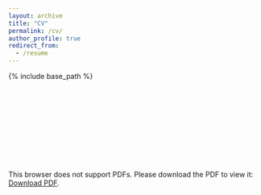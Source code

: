 ```yaml
---
layout: archive
title: "CV"
permalink: /cv/
author_profile: true
redirect_from:
  - /resume
---
```


{% include base_path %}

<object data="https://github.com/nhanph/nhanph.github.io/blob/master/files/NhanPham_CV_Oct2019.pdf" type="application/pdf" width="700px" height="700px">
    <embed src="https://github.com/nhanph/nhanph.github.io/blob/master/files/NhanPham_CV_Oct2019.pdf">
        <p>This browser does not support PDFs. Please download the PDF to view it: <a href="https://github.com/nhanph/nhanph.github.io/blob/master/files/NhanPham_CV_Oct2019.pdf">Download PDF</a>.</p>
    </embed>
</object>

